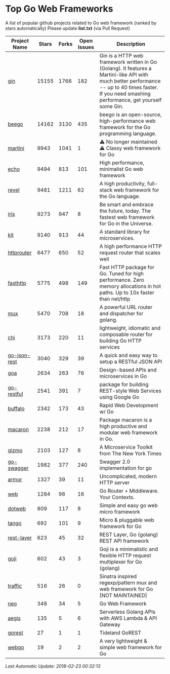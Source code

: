 # Top Go Web Frameworks
A list of popular github projects related to Go web framework (ranked by stars automatically)
Please update **list.txt** (via Pull Request)

| Project Name | Stars | Forks | Open Issues | Description |
| ------------ | ----- | ----- | ----------- | ----------- |
| [gin](https://github.com/gin-gonic/gin) | 15155 | 1766 | 182 | Gin is a HTTP web framework written in Go (Golang). It features a Martini-like API with much better performance -- up to 40 times faster. If you need smashing performance, get yourself some Gin. |
| [beego](https://github.com/astaxie/beego) | 14162 | 3130 | 435 | beego is an open-source, high-performance web framework for the Go programming language. |
| [martini](https://github.com/go-martini/martini) | 9943 | 1041 | 1 | ⚠️ No longer maintained ⚠️  Classy web framework for Go |
| [echo](https://github.com/labstack/echo) | 9494 | 813 | 101 | High performance, minimalist Go web framework |
| [revel](https://github.com/revel/revel) | 9481 | 1211 | 62 | A high productivity, full-stack web framework for the Go language. |
| [iris](https://github.com/kataras/iris) | 9273 | 947 | 8 | Be smart and embrace the future, today. The fastest web framework for Go in the Universe. |
| [kit](https://github.com/go-kit/kit) | 9140 | 913 | 44 | A standard library for microservices. |
| [httprouter](https://github.com/julienschmidt/httprouter) | 6477 | 650 | 52 | A high performance HTTP request router that scales well |
| [fasthttp](https://github.com/valyala/fasthttp) | 5775 | 498 | 149 | Fast HTTP package for Go. Tuned for high performance. Zero memory allocations in hot paths. Up to 10x faster than net/http |
| [mux](https://github.com/gorilla/mux) | 5470 | 708 | 18 | A powerful URL router and dispatcher for golang. |
| [chi](https://github.com/go-chi/chi) | 3173 | 220 | 11 | lightweight, idiomatic and composable router for building Go HTTP services |
| [go-json-rest](https://github.com/ant0ine/go-json-rest) | 3040 | 329 | 39 | A quick and easy way to setup a RESTful JSON API |
| [goa](https://github.com/goadesign/goa) | 2634 | 263 | 76 | Design-based APIs and microservices in Go |
| [go-restful](https://github.com/emicklei/go-restful) | 2541 | 391 | 7 | package for building REST-style Web Services using Google Go |
| [buffalo](https://github.com/gobuffalo/buffalo) | 2342 | 173 | 43 | Rapid Web Development w/ Go |
| [macaron](https://github.com/go-macaron/macaron) | 2238 | 212 | 17 | Package macaron is a high productive and modular web framework in Go. |
| [gizmo](https://github.com/NYTimes/gizmo) | 2103 | 127 | 8 | A Microservice Toolkit from The New York Times |
| [go-swagger](https://github.com/go-swagger/go-swagger) | 1982 | 377 | 240 | Swagger 2.0 implementation for go |
| [armor](https://github.com/labstack/armor) | 1327 | 39 | 11 | Uncomplicated, modern HTTP server |
| [web](https://github.com/gocraft/web) | 1284 | 98 | 16 | Go Router + Middleware. Your Contexts. |
| [dotweb](https://github.com/devfeel/dotweb) | 809 | 117 | 8 | Simple and easy go web micro framework |
| [tango](https://github.com/lunny/tango) | 692 | 101 | 9 | Micro & pluggable web framework for Go |
| [rest-layer](https://github.com/rs/rest-layer) | 623 | 45 | 32 | REST Layer, Go (golang) REST API framework |
| [goji](https://github.com/goji/goji) | 602 | 43 | 3 | Goji is a minimalistic and flexible HTTP request multiplexer for Go (golang) |
| [traffic](https://github.com/pilu/traffic) | 516 | 26 | 0 | Sinatra inspired regexp/pattern mux and web framework for Go [NOT MAINTAINED] |
| [neo](https://github.com/ivpusic/neo) | 348 | 34 | 5 | Go Web Framework |
| [aegis](https://github.com/tmaiaroto/aegis) | 135 | 5 | 6 | Serverless Golang APIs with AWS Lambda & API Gateway |
| [gorest](https://github.com/tideland/gorest) | 27 | 1 | 1 | Tideland GoREST |
| [webgo](https://github.com/bnkamalesh/webgo) | 19 | 2 | 2 | A very lightweight & simple web framework for Go |

*Last Automatic Update: 2018-02-23 00:32:13*